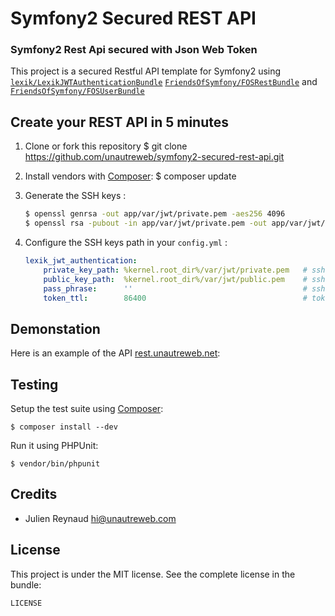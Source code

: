 Symfony2 Secured REST API
=========================

### Symfony2 Rest Api secured with Json Web Token


This project is a secured Restful API template for Symfony2 
using [`lexik/LexikJWTAuthenticationBundle`](https://github.com/lexik/LexikJWTAuthenticationBundle)
 [`FriendsOfSymfony/FOSRestBundle`](https://github.com/FriendsOfSymfony/FOSRestBundle) and
 [`FriendsOfSymfony/FOSUserBundle`](https://github.com/FriendsOfSymfony/FOSUserBundle)

Create your REST API in 5 minutes
---------------------------------

1. Clone or fork this repository
        $ git clone https://github.com/unautreweb/symfony2-secured-rest-api.git
 
2. Install vendors with [Composer](http://getcomposer.org/):
        $ composer update
    
3. Generate the SSH keys :
   
   ``` bash
   $ openssl genrsa -out app/var/jwt/private.pem -aes256 4096
   $ openssl rsa -pubout -in app/var/jwt/private.pem -out app/var/jwt/public.pem
   ```

4. Configure the SSH keys path in your `config.yml` :
   
   ``` yaml
   lexik_jwt_authentication:
       private_key_path: %kernel.root_dir%/var/jwt/private.pem   # ssh private key path
       public_key_path:  %kernel.root_dir%/var/jwt/public.pem    # ssh public key path
       pass_phrase:      ''                                      # ssh key pass phrase
       token_ttl:        86400                                   # token ttl - defaults to 86400
   ```

Demonstation
------------

Here is an example of the API [rest.unautreweb.net](http://rest.unautreweb.net/v1):

Testing
-------

Setup the test suite using [Composer](http://getcomposer.org/):

    $ composer install --dev

Run it using PHPUnit:

    $ vendor/bin/phpunit


Credits
-------

* Julien Reynaud <hi@unautreweb.com>

License
-------

This project is under the MIT license. See the complete license in the bundle:
 
    LICENSE
